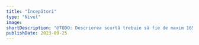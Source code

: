 ```yaml
---
title: "Începători"
type: "Nivel"
image:
shortDescription: "@TODO: Descrierea scurtă trebuie să fie de maxim 165 caractere"
publishDate: 2023-09-25
---
```


